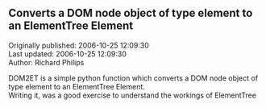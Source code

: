 ## Converts a DOM node object of type element to an ElementTree Element  
Originally published: 2006-10-25 12:09:30  
Last updated: 2006-10-25 12:09:30  
Author: Richard Philips  
  
DOM2ET is a simple python function which converts a DOM node object of type element to an ElementTree Element.
<br>
Writing it, was a good exercise to understand the workings of ElementTree